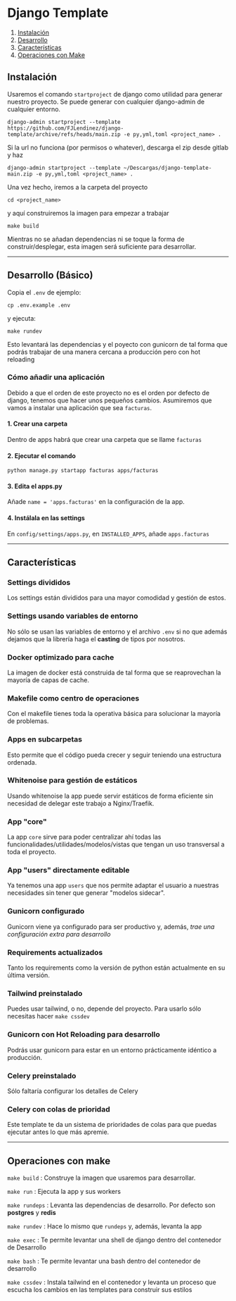 # Django Template

1. [Instalación](#instalacion)
2. [Desarrollo](#desarrollo)
3. [Características](#caracteristicas)
4. [Operaciones con Make](#make)

## Instalación<a name="instalacion"></a>

Usaremos el comando `startproject` de django como utilidad para generar nuestro proyecto. Se puede generar con cualquier django-admin de cualquier entorno.

```
django-admin startproject --template https://github.com/FJLendinez/django-template/archive/refs/heads/main.zip -e py,yml,toml <project_name> .
```

Si la url no funciona (por permisos o whatever), descarga el zip desde gitlab y haz

```
django-admin startproject --template ~/Descargas/django-template-main.zip -e py,yml,toml <project_name> .
```

Una vez hecho, iremos a la carpeta del proyecto

```
cd <project_name>
```

y aquí construiremos la imagen para empezar a trabajar

```
make build
```

Mientras no se añadan dependencias ni se toque la forma de construir/desplegar, esta imagen será suficiente para desarrollar.

__________
## Desarrollo (Básico) <a name="desarrollo"></a>

Copia el `.env` de ejemplo:

```
cp .env.example .env
```

y ejecuta:

```
make rundev
```

Esto levantará las dependencias y el poyecto con gunicorn de tal forma que podrás trabajar de una manera cercana a producción pero con hot reloading

### Cómo añadir una aplicación
Debido a que el orden de este proyecto no es el orden por defecto de django, tenemos que hacer unos pequeños cambios.
Asumiremos que vamos a instalar una aplicación que sea `facturas`.

#### 1. Crear una carpeta
Dentro de apps habrá que crear una carpeta que se llame `facturas`

#### 2. Ejecutar el comando

```python manage.py startapp facturas apps/facturas```

#### 3. Edita el apps.py

Añade `name = 'apps.facturas'` en la configuración de la app.

#### 4. Instálala en las settings

En `config/settings/apps.py`, en `INSTALLED_APPS`, añade `apps.facturas`
__________

## Características<a name="caracteristicas"></a>

### Settings divididos

Los settings están divididos para una mayor comodidad y gestión de estos.

### Settings usando variables de entorno

No sólo se usan las variables de entorno y el archivo `.env` si no que además dejamos que la librería haga el **casting** de tipos por nosotros.

### Docker optimizado para cache

La imagen de docker está construida de tal forma que se reaprovechan la mayoría de capas de cache.

### Makefile como centro de operaciones

Con el makefile tienes toda la operativa básica para solucionar la mayoría de problemas.

### Apps en subcarpetas

Esto permite que el código pueda crecer y seguir teniendo una estructura ordenada.

### Whitenoise para gestión de estáticos

Usando whitenoise la app puede servir estáticos de forma eficiente sin necesidad de delegar este trabajo a Nginx/Traefik.

### App "core"

La app `core` sirve para poder centralizar ahí todas las funcionalidades/utilidades/modelos/vistas que tengan un uso transversal a toda el proyecto.

### App "users" directamente editable

Ya tenemos una app `users` que nos permite adaptar el usuario a nuestras necesidades sin tener que generar "modelos sidecar".

### Gunicorn configurado

Gunicorn viene ya configurado para ser productivo y, además, *trae una configuración extra para desarrollo*

### Requirements actualizados

Tanto los requirements como la versión de python están actualmente en su última versión.

### Tailwind preinstalado

Puedes usar tailwind, o no, depende del proyecto. Para usarlo sólo necesitas hacer `make cssdev`

### Gunicorn con Hot Reloading para desarrollo

Podrás usar gunicorn para estar en un entorno prácticamente idéntico a producción.

### Celery preinstalado

Sólo faltaría configurar los detalles de Celery

### Celery con colas de prioridad

Este template te da un sistema de prioridades de colas para que puedas ejecutar antes lo que más apremie.

__________

## Operaciones con make<a name="make"></a>

`make build` : Construye la imagen que usaremos para desarrollar.

`make run` : Ejecuta la app y sus workers

`make rundeps` : Levanta las dependencias de desarrollo. Por defecto son **postgres** y **redis**

`make rundev` : Hace lo mismo que `rundeps` y, además, levanta la app

`make exec` : Te permite levantar una shell de django dentro del contenedor de Desarrollo

`make bash` : Te permite levantar una bash dentro del contenedor de desarrollo

`make cssdev` : Instala tailwind en el contenedor y levanta un proceso que escucha los cambios en las templates para construir sus estilos
